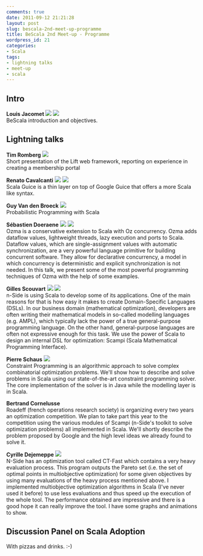 ```yaml
---
comments: true
date: 2011-09-12 21:21:28
layout: post
slug: bescala-2nd-meet-up-programme
title: BeScala 2nd Meet-up - Programme
wordpress_id: 21
categories:
- Scala
tags:
- lightning talks
- meet-up
- scala
---
```


## Intro


**Louis Jacomet** [![]({{root.url}}/images/linkedin.png)](http://be.linkedin.com/in/ljacomet) [![]({{root.url}}/images/twitter.png)](http://twitter.com/#!/ljacomet)  
BeScala introduction and objectives.


## Lightning talks


**Tim Romberg** [![]({{root.url}}/images/linkedin.png)](http://be.linkedin.com/pub/tim-romberg/0/862/6a3)  
Short presentation of the Lift web framework, reporting on experience in creating a membership portal

**Renato Cavalcanti** [![]({{root.url}}/images/linkedin.png)](http://be.linkedin.com/in/renatocavalcanti) [![]({{root.url}}/images/twitter.png)](http://twitter.com/#!/irenato)  
Scala Guice is a thin layer on top of Google Guice that offers a more Scala like syntax.

**Guy Van den Broeck** [![]({{root.url}}/images/linkedin.png)](http://www.linkedin.com/in/guyvdb)  
Probabilistic Programming with Scala

**Sébastien Doeraene** [![]({{root.url}}/images/linkedin.png)](http://be.linkedin.com/pub/s%C3%A9bastien-doeraene/36/a3a/348/en) [![]({{root.url}}/images/twitter.png)](https://twitter.com/#!/sjrdoeraene)  
Ozma is a conservative extension to Scala with Oz concurrency. Ozma adds dataflow values, lightweight threads, lazy execution and ports to Scala. Dataflow values, which are single-assignment values with automatic synchronization, are a very powerful language primitive for building concurrent software. They allow for declarative concurrency, a model in which concurrency is deterministic and explicit synchronization is not needed. In this talk, we present some of the most powerful programming techniques of Ozma with the help of some examples.

**Gilles Scouvart** [![]({{root.url}}/images/linkedin.png)](http://be.linkedin.com/pub/gilles-scouvart/2/325/152) [![]({{root.url}}/images/twitter.png)](http://twitter.com/#!/Gesprye)  
n-Side is using Scala to develop some of its applications. One of the main reasons for that is how easy it makes to create Domain-Specific Languages (DSLs). In our business domain (mathematical optimization), developers are often writing their mathematical models in so-called modelling languages (e.g. AMPL), which typically lack the power of a true general-purpose programming language. On the other hand, general-purpose languages are often not expressive enough for this task. We use the power of Scala to design an internal DSL for optimization: Scampi (Scala Mathematical Programming Interface).

**Pierre Schaus** [![]({{root.url}}/images/linkedin.png)](http://be.linkedin.com/in/pschaus)  
Constraint Programming is an algorithmic approach to solve complex
combinatorial optimization problems.
We'll show how to describe and solve problems in Scala using our
state-of-the-art constraint programming solver.
The core implementation of the solver is in Java while the modelling
layer is in Scala.

**Bertrand Cornelusse**  
Roadeff (french operations research society) is organizing every two
years an optimization competition. We plan to take part this year to
the competition using the various modules of Scampi (n-Side's toolkit
to solve optimization problems) all implemented in Scala. We'll
shortly describe the problem proposed by Google and the high level
ideas we already found to solve it.

**Cyrille Dejemeppe** [![]({{root.url}}/images/linkedin.png)](http://www.linkedin.com/in/cdejemeppe)  
N-Side has an optimization tool called CT-Fast which contains a very heavy evaluation process. This program outputs the Pareto set (i.e. the set of optimal points in multiobjective optimization) for some given objectives by using many evaluations of the heavy process mentioned above. I implemented multiobjective optimization algorithms in Scala (I've never used it before) to use less evaluations and thus speed up the execution of the whole tool. The performance obtained are impressive and there is a good hope it can really improve the tool. I have some graphs and animations to show.


## Discussion Panel on Scala Adoption


With pizzas and drinks. :-)
